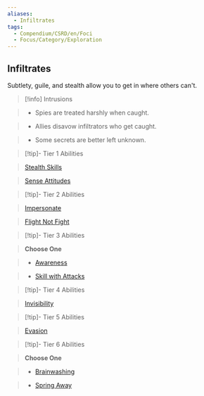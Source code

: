 ```yaml
---
aliases:
  - Infiltrates
tags:
  - Compendium/CSRD/en/Foci
  - Focus/Category/Exploration
---
```

  
    
## Infiltrates    
Subtlety, guile, and stealth allow you to get in where others can't.    
  
>[!info] Intrusions    
>- Spies are treated harshly when caught.    
>- Allies disavow infiltrators who get caught.    
>- Some secrets are better left unknown.    
  
  
>[!tip]- Tier 1 Abilities    
> [Stealth Skills](Stealth-Skills.md)    
> [Sense Attitudes](Sense-Attitudes.md)    
  
  
>[!tip]- Tier 2 Abilities    
> [Impersonate](Impersonate.md)    
> [Flight Not Fight](Flight-Not-Fight.md)    
  
  
>[!tip]- Tier 3 Abilities    
> **Choose One**    
>- [Awareness](Awareness.md)    
>- [Skill with Attacks](Skill-With-Attacks.md)    
  
  
>[!tip]- Tier 4 Abilities    
> [Invisibility](Invisibility.md)    
  
  
>[!tip]- Tier 5 Abilities    
> [Evasion](Evasion.md)    
  
  
>[!tip]- Tier 6 Abilities    
> **Choose One**    
>- [Brainwashing](Brainwashing.md)    
>- [Spring Away](Spring-Away.md)